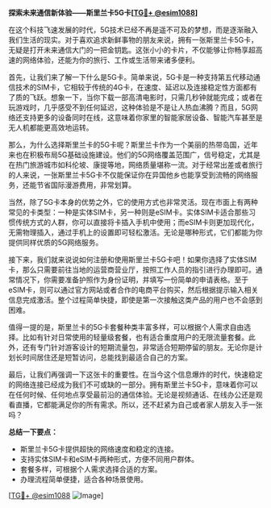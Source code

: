 **探索未来通信新体验——斯里兰卡5G卡[[TG💪+ @esim1088](https://t.me/s/esim1088)]**

在这个科技飞速发展的时代，5G技术已经不再是遥不可及的梦想，而是逐渐融入我们生活的现实。对于喜欢追求新鲜事物的朋友来说，拥有一张斯里兰卡5G卡，无疑是打开未来通信大门的一把金钥匙。这张小小的卡片，不仅能够让你畅享超高速的网络体验，还能为你的旅行、工作或生活带来诸多便利。

首先，让我们来了解一下什么是5G卡。简单来说，5G卡是一种支持第五代移动通信技术的SIM卡，它相较于传统的4G卡，在速度、延迟以及连接稳定性方面都有了质的飞跃。想象一下，当你下载一部高清电影时，只需几秒钟就能完成；或者在玩游戏时，几乎感受不到任何延迟，这种体验是不是让人热血沸腾？而且，5G网络还支持更多的设备同时在线，这意味着你家里的智能家居设备、智能汽车甚至是无人机都能更高效地运转。

那么，为什么选择斯里兰卡的5G卡呢？斯里兰卡作为一个美丽的热带岛国，近年来也在积极布局5G基础设施建设。他们的5G网络覆盖范围广，信号稳定，尤其是在热门旅游城市如科伦坡、康提等地，网络质量堪称一流。对于经常出差或者旅行的人来说，一张斯里兰卡5G卡不仅能保证你在异国他乡也能享受到流畅的网络服务，还能节省国际漫游费用，非常划算。

当然，除了5G卡本身的优势之外，它的使用方式也非常灵活。现在市面上有两种常见的卡类型：一种是实体SIM卡，另一种则是eSIM卡。实体SIM卡适合那些习惯传统方式的人群，你可以直接将卡插入手机中使用；而eSIM卡则更加现代化，无需物理插入，通过手机上的设置即可轻松激活。无论是哪种形式，它们都能为你提供同样优质的5G网络服务。

接下来，我们就来说说如何注册和使用斯里兰卡5G卡吧！如果你选择了实体SIM卡，那么只需要前往当地的运营商营业厅，按照工作人员的指引进行办理即可。通常情况下，你需要准备护照作为身份证明，并填写一份简单的申请表格。至于eSIM卡，则可以通过官方网站或者合作的电商平台购买，然后根据提示输入相关信息完成激活。整个过程简单快捷，即使是第一次接触这类产品的用户也不会感到困难。

值得一提的是，斯里兰卡的5G卡套餐种类丰富多样，可以根据个人需求自由选择。比如有针对日常使用的轻量级套餐，也有适合重度用户的无限流量套餐。此外，还有专门针对游客设计的短期流量包，非常适合短期停留的朋友。无论你是计划长时间居住还是短暂访问，总能找到最适合自己的方案。

最后，让我们再强调一下这张卡的重要性。在当今这个信息爆炸的时代，快速稳定的网络连接已经成为我们不可或缺的一部分。拥有斯里兰卡5G卡，意味着你可以在任何时候、任何地点享受最前沿的通信体验。无论是视频通话、在线办公还是观看直播，它都能满足你的所有需求。所以，还不赶紧为自己或者家人朋友入手一张吗？

**总结一下要点：**
- 斯里兰卡5G卡提供超快的网络速度和稳定的连接。
- 支持实体SIM卡和eSIM卡两种形式，方便不同用户群体。
- 套餐多样，可根据个人需求选择合适的方案。
- 办理流程简单便捷，适合各种场景使用。

[[TG💪+ @esim1088](https://t.me/s/esim1088) ![Image](https://i.postimg.cc/4NQfJmqS/Snipaste-2025-05-13-00-14-12.png)]